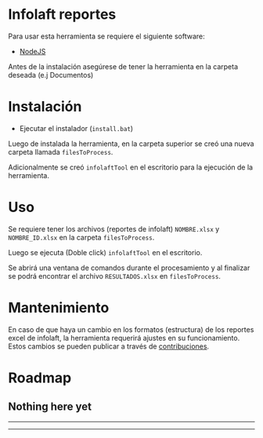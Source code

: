 # Infolaft reportes
Para usar esta herramienta se requiere el siguiente software:
 - [NodeJS](https://nodejs.org/es)

Antes de la instalación asegúrese de tener la herramienta en la carpeta deseada (e.j Documentos)
# Instalación
- Ejecutar el instalador (```install.bat```)

Luego de instalada la herramienta, en la carpeta superior se creó una nueva carpeta llamada ```filesToProcess```.

Adicionalmente se creó ```infolaftTool``` en el escritorio para la ejecución de la herramienta.
# Uso
Se requiere tener los archivos (reportes de infolaft) ```NOMBRE.xlsx``` y ```NOMBRE_ID.xlsx``` en la carpeta ```filesToProcess```.

Luego se ejecuta (Doble click) ```infolaftTool``` en el escritorio.

Se abrirá una ventana de comandos durante el procesamiento y al finalizar se podrá encontrar el archivo ```RESULTADOS.xlsx``` en ```filesToProcess```.

# Mantenimiento
En caso de que haya un cambio en los formatos (estructura) de los reportes excel de infolaft, la herramienta requerirá ajustes en su funcionamiento. Estos cambios se pueden publicar a través de [contribuciones](https://github.com/JoseBS/infolaft-processor/pulls).

# Roadmap
Nothing here yet
-----------------------------
-----------------------------
-----------------------------
